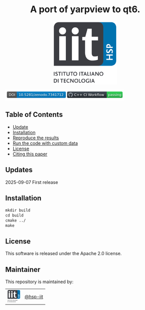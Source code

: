 <h1 align="center">
    A port of yarpview to qt6.
</h1>

<p align="center"><img src="assets/image.png" alt=""/></p>

<img src="assets/fake_badge.png" alt=""/></p>

## Table of Contents

- [Update](#updates)
- [Installation](#installation)
- [Reproduce the results](#reproduce-the-paper-results)
- [Run the code with custom data](#run-the-code-with-custom-data-optional)
- [License](#license)
- [Citing this paper](#citing-this-paper)

## Updates

2025-09-07 First release

## Installation

```console
mkdir build
cd build
cmake ../
make
```

## License

This software is released under the Apache 2.0 license.

## Maintainer

This repository is maintained by: 

| | |
|:---:|:---:|
| [<img src="assets/image.png" width="40">](https://github.com/lornat75) | [@hsp-iit](https://github.com/lornat75) |


